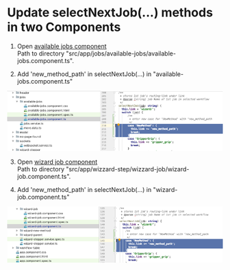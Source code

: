 # Update selectNextJob(...) methods in two Components
           

1. Open [available jobs component](../../components/AvailableJobsComponent.html)    
Path to directory "src/app/jobs/available-jobs/available-jobs.component.ts".   
   
2. Add 'new_method_path' in selectNextJob(...) in "available-jobs.component.ts"     
  
![Screenshot-1](../../screenshots/steps/adjust-nextjob-availablejobs.png)   
          
3. Open [wizard job component](../../components/WizardJobComponent.html)    
Path to directory "src/app/wizzard-step/wizzard-job/wizard-job.component.ts".     
   
4. Add 'new_method_path' in selectNextJob(...) in "wizard-job.component.ts"     
  
![Screenshot-1](../../screenshots/steps/adjust-nextjob-job.png)     
     
  
  
 
  
